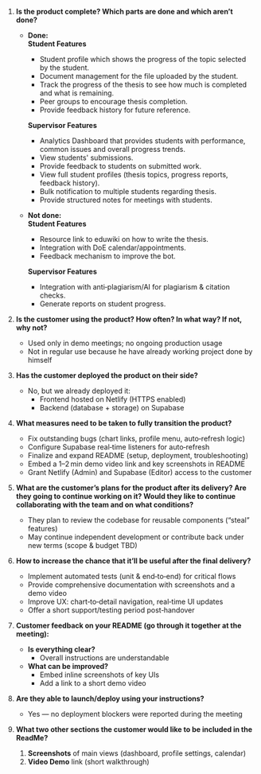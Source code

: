 1. **Is the product complete? Which parts are done and which aren’t done?**

   - **Done:**  
     **Student Features**  
     - Student profile which shows the progress of the topic selected by the student.  
     - Document management for the file uploaded by the student.  
     - Track the progress of the thesis to see how much is completed and what is remaining.
     - Peer groups to encourage thesis completion.
     - Provide feedback history for future reference.  

     **Supervisor Features**  
     - Analytics Dashboard that provides students with performance, common issues and overall progress trends.  
     - View students' submissions.  
     - Provide feedback to students on submitted work.
     - View full student profiles (thesis topics, progress reports, feedback history).
     - Bulk notification to multiple students regarding thesis.
     - Provide structured notes for meetings with students.

   - **Not done:**  
     **Student Features**  
     - Resource link to eduwiki on how to write the thesis.
     - Integration with DoE calendar/appointments.  
     - Feedback mechanism to improve the bot.  

     **Supervisor Features**      
     - Integration with anti‑plagiarism/AI for plagiarism & citation checks.  
     - Generate reports on student progress.  

2. **Is the customer using the product? How often? In what way? If not, why not?**  
   - Used only in demo meetings; no ongoing production usage  
   - Not in regular use because he have already working project done by himself

3. **Has the customer deployed the product on their side?**  
   - No, but we already deployed it:  
     - Frontend hosted on Netlify (HTTPS enabled)  
     - Backend (database + storage) on Supabase

4. **What measures need to be taken to fully transition the product?**  
   - Fix outstanding bugs (chart links, profile menu, auto‑refresh logic)  
   - Configure Supabase real‑time listeners for auto‑refresh  
   - Finalize and expand README (setup, deployment, troubleshooting)  
   - Embed a 1–2 min demo video link and key screenshots in README  
   - Grant Netlify (Admin) and Supabase (Editor) access to the customer

5. **What are the customer’s plans for the product after its delivery? Are they going to continue working on it? Would they like to continue collaborating with the team and on what conditions?**  
   - They plan to review the codebase for reusable components (“steal” features)  
   - May continue independent development or contribute back under new terms (scope & budget TBD)

6. **How to increase the chance that it’ll be useful after the final delivery?**  
   - Implement automated tests (unit & end‑to‑end) for critical flows  
   - Provide comprehensive documentation with screenshots and a demo video  
   - Improve UX: chart‑to‑detail navigation, real‑time UI updates  
   - Offer a short support/testing period post‑handover

7. **Customer feedback on your README (go through it together at the meeting):**  
   - **Is everything clear?**  
     - Overall instructions are understandable  
   - **What can be improved?**  
     - Embed inline screenshots of key UIs  
     - Add a link to a short demo video

8. **Are they able to launch/deploy using your instructions?**  
   - Yes — no deployment blockers were reported during the meeting

9. **What two other sections the customer would like to be included in the ReadMe?**  
   1. **Screenshots** of main views (dashboard, profile settings, calendar)  
   2. **Video Demo** link (short walkthrough)
